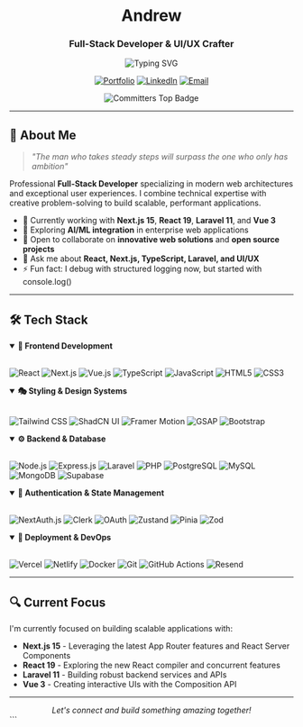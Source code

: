 <div align="center">

# Andrew

### Full-Stack Developer & UI/UX Crafter

<img src="https://readme-typing-svg.herokuapp.com?font=Inter&weight=500&size=22&duration=3000&pause=1000&color=555555&center=true&vCenter=true&width=600&lines=Building+Digital+Experiences;Full-Stack+Developer;Open+Source+Contributor;Always+Learning+%F0%9F%9A%80" alt="Typing SVG" />

[![Portfolio](https://img.shields.io/badge/Portfolio-333333?style=for-the-badge&logo=vercel&logoColor=white)](https://andrewwww.vercel.app/)
[![LinkedIn](https://img.shields.io/badge/LinkedIn-333333?style=for-the-badge&logo=linkedin&logoColor=white)](https://www.linkedin.com/in/myat-kyaw-thu-0b8177334/)
[![Email](https://img.shields.io/badge/Email-333333?style=for-the-badge&logo=gmail&logoColor=white)](mailto:myatkyawthu4002@gmail.com)

<img src="https://user-badge.committers.top/myanmar/myat-kyaw-thu.svg" alt="Committers Top Badge" />

</div>

---

## 🎯 About Me

> *"The man who takes steady steps will surpass the one who only has ambition"*

Professional **Full-Stack Developer** specializing in modern web architectures and exceptional user experiences. I combine technical expertise with creative problem-solving to build scalable, performant applications.

- 🔭 Currently working with **Next.js 15**, **React 19**, **Laravel 11**, and **Vue 3**
- 🌱 Exploring **AI/ML integration** in enterprise web applications
- 👯 Open to collaborate on **innovative web solutions** and **open source projects**
- 💬 Ask me about **React, Next.js, TypeScript, Laravel, and UI/UX**
- ⚡ Fun fact: I debug with structured logging now, but started with console.log()

---

## 🛠️ Tech Stack

<details open>
<summary><b>🎨 Frontend Development</b></summary>
<br>

![React](https://img.shields.io/badge/React-333333?style=flat-square&logo=react&logoColor=white)
![Next.js](https://img.shields.io/badge/Next.js-333333?style=flat-square&logo=next.js&logoColor=white)
![Vue.js](https://img.shields.io/badge/Vue.js-333333?style=flat-square&logo=vue.js&logoColor=white)
![TypeScript](https://img.shields.io/badge/TypeScript-333333?style=flat-square&logo=typescript&logoColor=white)
![JavaScript](https://img.shields.io/badge/JavaScript-333333?style=flat-square&logo=javascript&logoColor=white)
![HTML5](https://img.shields.io/badge/HTML5-333333?style=flat-square&logo=html5&logoColor=white)
![CSS3](https://img.shields.io/badge/CSS3-333333?style=flat-square&logo=css3&logoColor=white)
</details>

<details open>
<summary><b>🎭 Styling & Design Systems</b></summary>
<br>

![Tailwind CSS](https://img.shields.io/badge/Tailwind_CSS-333333?style=flat-square&logo=tailwind-css&logoColor=white)
![ShadCN UI](https://img.shields.io/badge/ShadCN_UI-333333?style=flat-square&logo=shadcnui&logoColor=white)
![Framer Motion](https://img.shields.io/badge/Framer_Motion-333333?style=flat-square&logo=framer&logoColor=white)
![GSAP](https://img.shields.io/badge/GSAP-333333?style=flat-square&logo=greensock&logoColor=white)
![Bootstrap](https://img.shields.io/badge/Bootstrap-333333?style=flat-square&logo=bootstrap&logoColor=white)
</details>

<details open>
<summary><b>⚙️ Backend & Database</b></summary>
<br>

![Node.js](https://img.shields.io/badge/Node.js-333333?style=flat-square&logo=node.js&logoColor=white)
![Express.js](https://img.shields.io/badge/Express.js-333333?style=flat-square&logo=express&logoColor=white)
![Laravel](https://img.shields.io/badge/Laravel-333333?style=flat-square&logo=laravel&logoColor=white)
![PHP](https://img.shields.io/badge/PHP-333333?style=flat-square&logo=php&logoColor=white)
![PostgreSQL](https://img.shields.io/badge/PostgreSQL-333333?style=flat-square&logo=postgresql&logoColor=white)
![MySQL](https://img.shields.io/badge/MySQL-333333?style=flat-square&logo=mysql&logoColor=white)
![MongoDB](https://img.shields.io/badge/MongoDB-333333?style=flat-square&logo=mongodb&logoColor=white)
![Supabase](https://img.shields.io/badge/Supabase-333333?style=flat-square&logo=supabase&logoColor=white)
</details>

<details open>
<summary><b>🔐 Authentication & State Management</b></summary>
<br>

![NextAuth.js](https://img.shields.io/badge/NextAuth.js-333333?style=flat-square&logo=next.js&logoColor=white)
![Clerk](https://img.shields.io/badge/Clerk-333333?style=flat-square&logo=clerk&logoColor=white)
![OAuth](https://img.shields.io/badge/OAuth-333333?style=flat-square&logo=oauth&logoColor=white)
![Zustand](https://img.shields.io/badge/Zustand-333333?style=flat-square&logo=react&logoColor=white)
![Pinia](https://img.shields.io/badge/Pinia-333333?style=flat-square&logo=vue.js&logoColor=white)
![Zod](https://img.shields.io/badge/Zod-333333?style=flat-square&logo=zod&logoColor=white)
</details>

<details open>
<summary><b>🚀 Deployment & DevOps</b></summary>
<br>

![Vercel](https://img.shields.io/badge/Vercel-333333?style=flat-square&logo=vercel&logoColor=white)
![Netlify](https://img.shields.io/badge/Netlify-333333?style=flat-square&logo=netlify&logoColor=white)
![Docker](https://img.shields.io/badge/Docker-333333?style=flat-square&logo=docker&logoColor=white)
![Git](https://img.shields.io/badge/Git-333333?style=flat-square&logo=git&logoColor=white)
![GitHub Actions](https://img.shields.io/badge/GitHub_Actions-333333?style=flat-square&logo=github-actions&logoColor=white)
![Resend](https://img.shields.io/badge/Resend-333333?style=flat-square&logo=resend&logoColor=white)
</details>

---

## 🔍 Current Focus

I'm currently focused on building scalable applications with:

- **Next.js 15** - Leveraging the latest App Router features and React Server Components
- **React 19** - Exploring the new React compiler and concurrent features
- **Laravel 11** - Building robust backend services and APIs
- **Vue 3** - Creating interactive UIs with the Composition API

---

<div align="center">
  <i>Let's connect and build something amazing together!</i>
</div>
```


